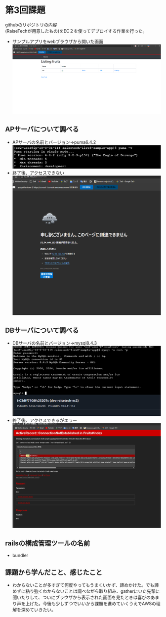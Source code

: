 # 第3回課題
githubのリポジトリの内容  
(RaiseTechが用意したもの)をEC２を使ってデプロイする作業を行った。
* サンプルアプリをwebブラウザから開いた画面　![スクリーンショット 2025-01-19 100709](images/screenshot-2025-01-19-100709.png)
## APサーバについて調べる
* APサーバの名前とバージョン→puma6.4.2　![スクリーンショット 2025-01-19 101330](images/スクリーンショット%202025-01-19%20101330.png)
* 終了後、アクセスできない　![スクリーンショット 2025-01-19 102907](images/スクリーンショット%202025-01-19%20102907.png)
## DBサーバについて調べる
* DBサーバの名前とバージョン→mysql8.4.3 ![スクリーンショット 2025-01-19 105837](images/スクリーンショット%202025-01-19%20105837.png)
* 終了後、アクセスできるがエラー　![スクリーンショット 2025-01-19 110207](images/スクリーンショット%202025-01-19%20110207.png)
## railsの構成管理ツールの名前
* bundler
## 課題から学んだこと、感じたこと
* わからないことが多すぎて何度やってもうまくいかず、諦めかけた。でも諦めずに粘り強くわからないことは調べながら取り組み、gatherにいた先輩に聞いたりして、ついにブラウザから表示された画面を見たときは喜びのあまり声を上げた。今後も少しずつでいいから課題を進めていくうえでAWSの理解を深めていきたい。
